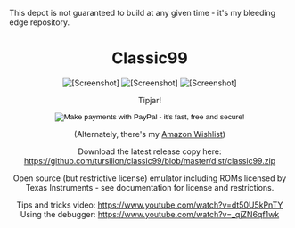 This depot is not guaranteed to build at any given time - it's my bleeding edge repository.

<center>
<h1>Classic99</h1>
<img src="https://github.com/tursilion/classic99/blob/master/dist/classic99_1.jpg" alt="[Screenshot]">
<img src="https://github.com/tursilion/classic99/blob/master/dist/classic99_2.jpg" alt="[Screenshot]">
<img src="https://github.com/tursilion/classic99/blob/master/dist/classic99_3.jpg" alt="[Screenshot]">
<p>
Tipjar! 
<form action="https://www.paypal.com/cgi-bin/webscr" method="post">
<input type="hidden" name="cmd" value="_xclick">
<input type="hidden" name="business" value="paypal15@harmlesslion.com">
<input type="hidden" name="item_name" value="HarmlessLion">
<input type="hidden" name="item_number" value="Classic99">
<input type="hidden" name="no_note" value="1">
<input type="hidden" name="currency_code" value="USD">
<input type="hidden" name="tax" value="0">
<input type="hidden" name="return" value="http://www.harmlesslion.com/cgi-bin/showprog.cgi?search=classic99">
<input type="hidden" name="cancel_return" value="http://www.harmlesslion.com/cgi-bin/showprog.cgi?search=classic99">
<input type="image" src="/sysicons/paypal.gif" name="submit"
 alt="Make payments with PayPal - it's fast, free and secure!">
</form>
(Alternately, there's my <a target="new" href="http://www.amazon.com/gp/registry/2AFCOAM5DD1L6/ref=cm_aya_wl/103-5991996-6483001">
Amazon Wishlist</a>)
<p>
Download the latest release copy here: <A href="https://github.com/tursilion/classic99/blob/master/dist/classic99.zip">https://github.com/tursilion/classic99/blob/master/dist/classic99.zip</a>
<p>
Open source (but restrictive license) emulator including ROMs licensed by Texas Instruments - see documentation for license and restrictions.
<p>
Tips and tricks video: <a href="https://www.youtube.com/watch?v=dt50U5kPnTY">https://www.youtube.com/watch?v=dt50U5kPnTY</a><br>
Using the debugger: <a href="https://www.youtube.com/watch?v=_qjZN6qf1wk">https://www.youtube.com/watch?v=_qjZN6qf1wk</a><br>
